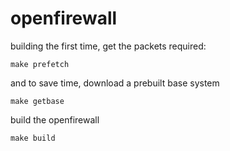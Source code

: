 # openfirewall

building the first time, get the packets required:

``make prefetch``


and to save time, download a prebuilt base system

``make getbase``


build the openfirewall

``make build``

